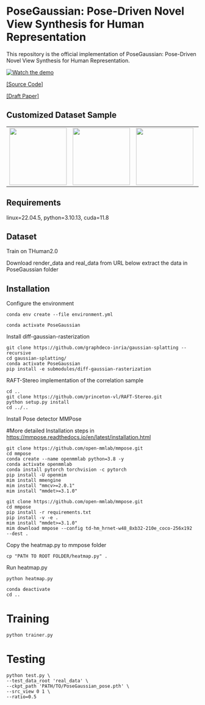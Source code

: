 # PoseGaussian: Pose-Driven Novel View Synthesis for Human Representation



This repository is the official implementation of PoseGaussian: Pose-Driven Novel View Synthesis for Human Representation.

[![Watch the demo](https://raw.githubusercontent.com/sohomd/PoseGaussian/assets/thumbnail.png)](https://raw.githubusercontent.com/sohomd/PoseGaussian/assets/Demo.mp4)

<a ng-if="options.download" ng-href="https://anonymous.4open.science/api/repo/PoseGaussian/zip" target="__self"  href="https://anonymous.4open.science/api/repo/PoseGaussian/zip" >[Source Code]</a>

<a href="https://anonymous.4open.science/r/PoseGaussian/docs/PoseGaussian.pdf" target="_blank">[Draft Paper]</a>

## Customized Dataset Sample

<table>
  <tr>
    <td>
      <a href="https://raw.githubusercontent.com/sohomd/PoseGaussian/assets/Demo.mp4">
        <img src="https://raw.githubusercontent.com/sohomd/PoseGaussian/assets/thumbnail.png" width="150"/>
      </a>
    </td>
    <td>
      <a href="https://raw.githubusercontent.com/sohomd/PoseGaussian/assets/Demo.mp4">
        <img src="https://raw.githubusercontent.com/sohomd/PoseGaussian/assets/thumbnail.png" width="150"/>
      </a>
    </td>
    <td>
      <a href="https://raw.githubusercontent.com/sohomd/PoseGaussian/assets/Demo.mp4">
        <img src="https://raw.githubusercontent.com/sohomd/PoseGaussian/assets/thumbnail.png" width="150"/>
      </a>
    </td>
    <td>
      <a href="https://raw.githubusercontent.com/sohomd/PoseGaussian/assets/Demo.mp4">
        <img src="https://raw.githubusercontent.com/sohomd/PoseGaussian/assets/thumbnail.png" width="150"/>
      </a>
    </td>
    <td>
      <a href="https://raw.githubusercontent.com/sohomd/PoseGaussian/assets/Demo.mp4">
        <img src="https://raw.githubusercontent.com/sohomd/PoseGaussian/assets/thumbnail.png" width="150"/>
      </a>
    </td>
  </tr>
</table>


## Requirements
linux=22.04.5,
python=3.10.13,
cuda=11.8
## Dataset
Train on THuman2.0

Download render_data and real_data from URL below extract the data in PoseGaussian folder

## Installation
Configure the environment
```setup
conda env create --file environment.yml

conda activate PoseGaussian
```
Install diff-gaussian-rasterization
```setup
git clone https://github.com/graphdeco-inria/gaussian-splatting --recursive
cd gaussian-splatting/
conda activate PoseGaussian
pip install -e submodules/diff-gaussian-rasterization
```
 RAFT-Stereo implementation of the correlation sample
 
```setup
cd ..
git clone https://github.com/princeton-vl/RAFT-Stereo.git
python setup.py install
cd ../..

```
Install Pose detector MMPose

#More detailed Installation steps in https://mmpose.readthedocs.io/en/latest/installation.html

```setup
git clone https://github.com/open-mmlab/mmpose.git
cd mmpose
conda create --name openmmlab python=3.8 -y
conda activate openmmlab
conda install pytorch torchvision -c pytorch
pip install -U openmim
mim install mmengine
mim install "mmcv>=2.0.1"
mim install "mmdet>=3.1.0"
```
```setup
git clone https://github.com/open-mmlab/mmpose.git
cd mmpose
pip install -r requirements.txt
pip install -v -e .
mim install "mmdet>=3.1.0"
mim download mmpose --config td-hm_hrnet-w48_8xb32-210e_coco-256x192  --dest .
```
Copy the heatmap.py to mmpose folder
```setup
cp "PATH TO ROOT FOLDER/heatmap.py" .
```
Run heatmap.py
```setup
python heatmap.py
```
```setup
conda deactivate
cd ..
```
# Training
```setup
python trainer.py
```
# Testing
```setup
python test.py \
--test_data_root 'real_data' \
--ckpt_path 'PATH/TO/PoseGaussian_pose.pth' \
--src_view 0 1 \
--ratio=0.5
```

